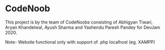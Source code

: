 # CodeNoob
This project is by the team of CodeNoobs consisting of Abhigyan Tiwari, Aryan Khandelwal, Ayush Sharma and Yashendu Paresh Pandey for DevJam 2020.

Note- Website functional only with support of .php localhost (eg. XAMPP)
